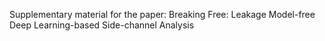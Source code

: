 Supplementary material for the paper: Breaking Free: Leakage Model-free Deep Learning-based Side-channel Analysis
